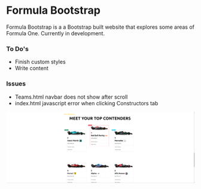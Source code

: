# Formula Bootstrap
Formula Bootstrap is a a Bootstrap built website that explores some areas of Formula One. Currently in development.


### To Do's
<ul>
<li>Finish custom styles</li>
<li>Write content</li> 
</ul>

### Issues
<ul>
<li>Teams.html navbar does not show after scroll</li>
<li>index.html javascript error when clicking Constructors tab</li>
</ul>


<img src="oD5LMSJPEi.png">
